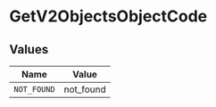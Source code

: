 # GetV2ObjectsObjectCode


## Values

| Name        | Value       |
| ----------- | ----------- |
| `NOT_FOUND` | not_found   |